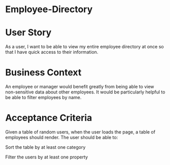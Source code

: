 # Employee-Directory

# User Story
As a user, I want to be able to view my entire employee directory at once so that I have quick access to their information.

# Business Context
An employee or manager would benefit greatly from being able to view non-sensitive data about other employees. It would be particularly helpful to be able to filter employees by name.

# Acceptance Criteria
Given a table of random users, when the user loads the page, a table of employees should render. The user should be able to:

Sort the table by at least one category

Filter the users by at least one property